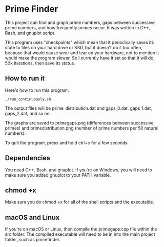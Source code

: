 # Prime Finder

This project can find and graph prime numbers, gaps between successive prime numbers, and how frequently primes occur. It was written in C++, Bash, and gnuplot script.

This program uses "checkpoints" which mean that it periodically saves its state to files on your hard drive or SSD, but it doesn't do it too often, because that would cause wear and tear on your hardware, not to mention it would make the program slower. So I currently have it set so that it will do 50k iterations, then save its status.

## How to run it 

Here's how to run this program:

    ./run_continuously.sh

The output files will be prime_distribution.dat and gaps_0.dat, gaps_1.dat, gaps_2.dat, and so on.

The graphs are saved to primegaps.png (differences between successive primes) and primedistribution.png (number of prime numbers per 50 natural numbers).

To quit the program, press and hold ctrl+c for a few seconds. 

## Dependencies

You need C++, Bash, and gnuplot. If you're on Windows, you will need to make sure you added gnuplot to your PATH variable. 

## chmod +x

Make sure you do chmod +x for all of the shell scripts and the executable.

## macOS and Linux

If you're on macOS or Linux, then compile the primegaps.cpp file within the src folder. The compiled executable will need to be in into the main project folder, such as primefinder.
